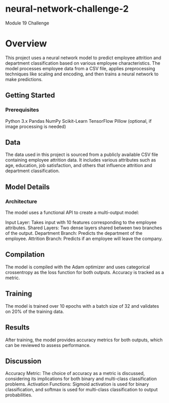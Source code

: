 # neural-network-challenge-2
Module 19 Challenge

# Overview
This project uses a neural network model to predict employee attrition and department classification based on various employee characteristics. The model processes employee data from a CSV file, applies preprocessing techniques like scaling and encoding, and then trains a neural network to make predictions.


## Getting Started
### Prerequisites

Python 3.x
Pandas
NumPy
Scikit-Learn
TensorFlow
Pillow (optional, if image processing is needed)

## Data
The data used in this project is sourced from a publicly available CSV file containing employee attrition data. It includes various attributes such as age, education, job satisfaction, and others that influence attrition and department classification.

## Model Details
### Architecture
The model uses a functional API to create a multi-output model:

Input Layer: Takes input with 10 features corresponding to the employee attributes.
Shared Layers: Two dense layers shared between two branches of the output.
Department Branch: Predicts the department of the employee.
Attrition Branch: Predicts if an employee will leave the company.

## Compilation
The model is compiled with the Adam optimizer and uses categorical crossentropy as the loss function for both outputs. Accuracy is tracked as a metric.

## Training
The model is trained over 10 epochs with a batch size of 32 and validates on 20% of the training data.

## Results
After training, the model provides accuracy metrics for both outputs, which can be reviewed to assess performance.

## Discussion
Accuracy Metric: The choice of accuracy as a metric is discussed, considering its implications for both binary and multi-class classification problems.
Activation Functions: Sigmoid activation is used for binary classification, and softmax is used for multi-class classification to output probabilities.
